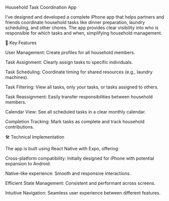 Household Task Coordination App

I've designed and developed a complete iPhone app that helps partners and friends coordinate household tasks like dinner preparation, laundry scheduling, and other chores. The app provides clear visibility into who is responsible for which tasks and when, simplifying household management.

🚀 Key Features

User Management: Create profiles for all household members.

Task Assignment: Clearly assign tasks to specific individuals.

Task Scheduling: Coordinate timing for shared resources (e.g., laundry machines).

Task Filtering: View all tasks, only your tasks, or tasks assigned to others.

Task Reassignment: Easily transfer responsibilities between household members.

Calendar View: See all scheduled tasks in a clear monthly calendar.

Completion Tracking: Mark tasks as complete and track household contributions.

🛠 Technical Implementation

The app is built using React Native with Expo, offering:

Cross-platform compatibility: Initially designed for iPhone with potential expansion to Android.

Native-like experience: Smooth and responsive interactions.

Efficient State Management: Consistent and performant across screens.

Intuitive Navigation: Seamless user experience between different features.

